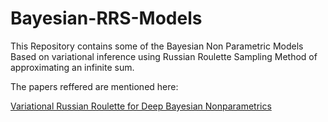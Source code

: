# Bayesian-RRS-Models
This Repository contains some of the Bayesian Non Parametric Models Based on variational inference using Russian Roulette Sampling Method of approximating an infinite sum.

The papers reffered are mentioned here:

[Variational Russian Roulette for Deep Bayesian Nonparametrics](http://xuk.ai/assets/xu2019rave.pdf)
